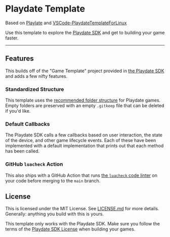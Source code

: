 # Playdate Template

Based on [Playlate](https://github.com/downie/playlate) and [VSCode-PlaydateTemplateForLinux](https://github.com/imrmnabil/VSCode-PlaydateTemplateForLinux)

Use this template to explore the [Playdate SDK](https://play.date/dev/) and get to building your game faster.

---

## Features
This builds off of the "Game Template" project provided in [the Playdate SDK](https://play.date/dev/) and adds a few nifty features.

### Standardized Structure
This template uses the [recommended folder structure](https://sdk.play.date/Inside%20Playdate.html#_structuring_your_project) for Playdate games. Empty folders are preserved with an empty `.gitkeep` file that can be deleted if you'd like.

### Default Callbacks
The Playdate SDK calls a few callbacks based on user interaction, the state of the device, and other game lifecycle events. Each of these have been implemented with a default implementation that prints out that each method has been called.

### GitHub `luacheck` Action
This also ships with a GitHub Action that runs [the `luacheck` code linter](https://github.com/lunarmodules/luacheck) on your code before merging to the `main` branch.

## License
This is licensed under the MIT License. See [LICENSE.md](LICENSE.md) for more details. Generally: anything you build with this is yours.

This template only works with the Playdate SDK. Make sure you follow the terms of the [Playdate SDK License](https://play.date/dev/sdk-license) when building your games.
